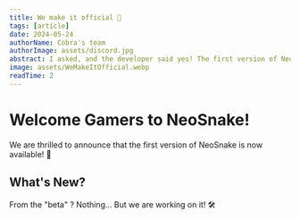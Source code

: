 ```yaml
---
title: We make it official 💓
tags: [article]
date: 2024-05-24
authorName: Cobra's team
authorImage: assets/discord.jpg
abstract: I asked, and the developer said yes! The first version of NeoSnake is now available 🎉
image: assets/WeMakeItOfficial.webp
readTime: 2
---
```


# Welcome Gamers to NeoSnake!

We are thrilled to announce that the first version of NeoSnake is now available! 🎉

## What's New?

From the "beta" ? Nothing... But we are working on it! 🛠️
